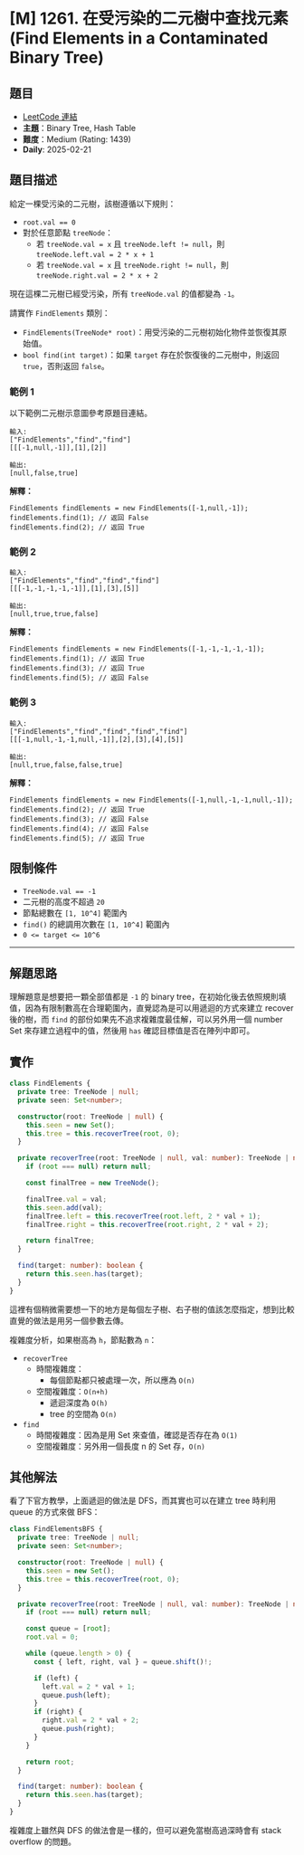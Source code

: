 # [M] 1261. 在受污染的二元樹中查找元素 (Find Elements in a Contaminated Binary Tree)

## 題目

- [LeetCode 連結](https://leetcode.com/problems/find-elements-in-a-contaminated-binary-tree)
- **主題**：Binary Tree, Hash Table
- **難度**：Medium (Rating: 1439)
- **Daily**: 2025-02-21

## 題目描述

給定一棵受污染的二元樹，該樹遵循以下規則：

- `root.val == 0`
- 對於任意節點 `treeNode`：
  - 若 `treeNode.val = x` 且 `treeNode.left != null`，則 `treeNode.left.val = 2 * x + 1`
  - 若 `treeNode.val = x` 且 `treeNode.right != null`，則 `treeNode.right.val = 2 * x + 2`

現在這棵二元樹已經受污染，所有 `treeNode.val` 的值都變為 `-1`。

請實作 `FindElements` 類別：

- `FindElements(TreeNode* root)`：用受污染的二元樹初始化物件並恢復其原始值。
- `bool find(int target)`：如果 `target` 存在於恢復後的二元樹中，則返回 `true`，否則返回 `false`。

### 範例 1

以下範例二元樹示意圖參考原題目連結。

```plain
輸入:
["FindElements","find","find"]
[[[-1,null,-1]],[1],[2]]

輸出:
[null,false,true]
```

**解釋：**

```plain
FindElements findElements = new FindElements([-1,null,-1]);
findElements.find(1); // 返回 False
findElements.find(2); // 返回 True
```

### 範例 2

```plain
輸入:
["FindElements","find","find","find"]
[[[-1,-1,-1,-1,-1]],[1],[3],[5]]

輸出:
[null,true,true,false]
```

**解釋：**

```plain
FindElements findElements = new FindElements([-1,-1,-1,-1,-1]);
findElements.find(1); // 返回 True
findElements.find(3); // 返回 True
findElements.find(5); // 返回 False
```

### 範例 3

```plain
輸入:
["FindElements","find","find","find","find"]
[[[-1,null,-1,-1,null,-1]],[2],[3],[4],[5]]

輸出:
[null,true,false,false,true]
```

**解釋：**

```plain
FindElements findElements = new FindElements([-1,null,-1,-1,null,-1]);
findElements.find(2); // 返回 True
findElements.find(3); // 返回 False
findElements.find(4); // 返回 False
findElements.find(5); // 返回 True
```

## 限制條件

- `TreeNode.val == -1`
- 二元樹的高度不超過 `20`
- 節點總數在 `[1, 10^4]` 範圍內
- `find()` 的總調用次數在 `[1, 10^4]` 範圍內
- `0 <= target <= 10^6`

---

## 解題思路

理解題意是想要把一顆全部值都是 `-1` 的 binary tree，在初始化後去依照規則填值，因為有限制數高在合理範圍內，直覺認為是可以用遞迴的方式來建立 recover 後的樹，而 `find` 的部份如果先不追求複雜度最佳解，可以另外用一個 number Set 來存建立過程中的值，然後用 `has` 確認目標值是否在陣列中即可。

## 實作

```ts
class FindElements {
  private tree: TreeNode | null;
  private seen: Set<number>;

  constructor(root: TreeNode | null) {
    this.seen = new Set();
    this.tree = this.recoverTree(root, 0);
  }

  private recoverTree(root: TreeNode | null, val: number): TreeNode | null {
    if (root === null) return null;

    const finalTree = new TreeNode();

    finalTree.val = val;
    this.seen.add(val);
    finalTree.left = this.recoverTree(root.left, 2 * val + 1);
    finalTree.right = this.recoverTree(root.right, 2 * val + 2);

    return finalTree;
  }

  find(target: number): boolean {
    return this.seen.has(target);
  }
}
```

這裡有個稍微需要想一下的地方是每個左子樹、右子樹的值該怎麼指定，想到比較直覺的做法是用另一個參數去傳。

複雜度分析，如果樹高為 `h`，節點數為 `n`：

- `recoverTree`
  - 時間複雜度：
    - 每個節點都只被處理一次，所以應為 `O(n)`
  - 空間複雜度：`O(n+h)`
    - 遞迴深度為 `O(h)`
    - tree 的空間為 `O(n)`
- `find`
  - 時間複雜度：因為是用 Set 來查值，確認是否存在為 `O(1)`
  - 空間複雜度：另外用一個長度 n 的 Set 存，`O(n)`

## 其他解法

看了下官方教學，上面遞迴的做法是 DFS，而其實也可以在建立 tree 時利用 queue 的方式來做 BFS：

```ts
class FindElementsBFS {
  private tree: TreeNode | null;
  private seen: Set<number>;

  constructor(root: TreeNode | null) {
    this.seen = new Set();
    this.tree = this.recoverTree(root, 0);
  }

  private recoverTree(root: TreeNode | null, val: number): TreeNode | null {
    if (root === null) return null;

    const queue = [root];
    root.val = 0;

    while (queue.length > 0) {
      const { left, right, val } = queue.shift()!;

      if (left) {
        left.val = 2 * val + 1;
        queue.push(left);
      }
      if (right) {
        right.val = 2 * val + 2;
        queue.push(right);
      }
    }

    return root;
  }

  find(target: number): boolean {
    return this.seen.has(target);
  }
}
```

複雜度上雖然與 DFS 的做法會是一樣的，但可以避免當樹高過深時會有 stack overflow 的問題。
